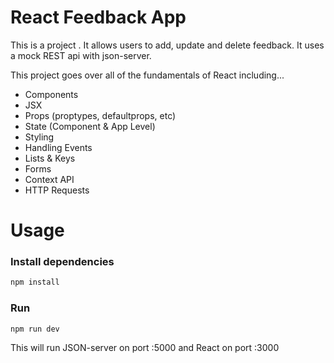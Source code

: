 # React Feedback App

This is a project . It allows users to add, update and delete feedback. It uses a mock REST api with json-server.

This project goes over all of the fundamentals of React including...

- Components
- JSX
- Props (proptypes, defaultprops, etc)
- State (Component & App Level)
- Styling
- Handling Events
- Lists & Keys
- Forms
- Context API
- HTTP Requests



# Usage

### Install dependencies

```bash
npm install
```

### Run

```bash
npm run dev
```

This will run JSON-server on port :5000 and React on port :3000
